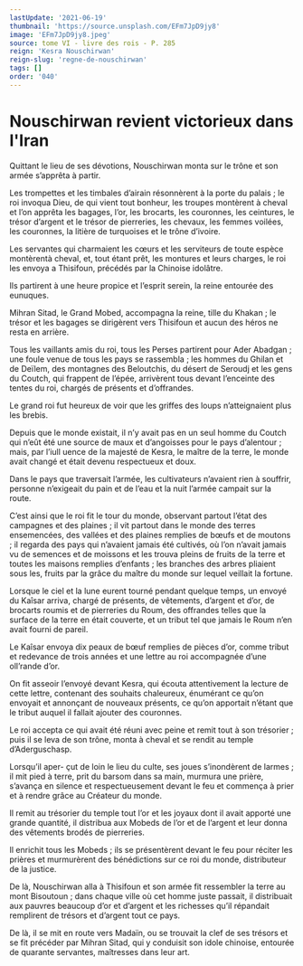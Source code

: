 ```yaml
---
lastUpdate: '2021-06-19'
thumbnail: 'https://source.unsplash.com/EFm7JpD9jy8'
image: 'EFm7JpD9jy8.jpeg'
source: tome VI - livre des rois - P. 285
reign: 'Kesra Nouschirwan'
reign-slug: 'regne-de-nouschirwan'
tags: []
order: '040'
---
```


# Nouschirwan revient victorieux dans l'Iran

Quittant le lieu de ses dévotions, Nouschirwan monta sur le trône et son armée s’apprêta à partir.

Les trompettes et les timbales d’airain résonnèrent à la porte du palais ; le roi invoqua Dieu, de qui vient tout bonheur, les troupes montèrent à cheval et l’on apprêta les bagages, l’or, les brocarts, les couronnes, les ceintures, le trésor d’argent et le trésor de pierreries, les chevaux, les femmes voilées, les couronnes, la litière de turquoises et le trône d’ivoire.

Les servantes qui charmaient les cœurs et les serviteurs de toute espèce montèrentà cheval, et, tout étant prêt, les montures et leurs charges, le roi les envoya a Thisifoun, précédés par la Chinoise idolâtre.

Ils partirent à une heure propice et l’esprit serein, la reine entourée des eunuques.

Mihran Sitad, le Grand Mobed, accompagna la reine, tille du Khakan ; le trésor et les bagages se dirigèrent vers Thisifoun et aucun des héros ne resta en arrière.

Tous les vaillants amis du roi, tous les Perses partirent pour Ader Abadgan ; une foule venue de tous les pays se rassembla ; les hommes du Ghilan et de Deïlem, des montagnes des Beloutchis, du désert de Seroudj et les gens du Coutch, qui frappent de l’épée, arrivèrent tous devant l’enceinte des tentes du roi, chargés de présents et d’offrandes.

Le grand roi fut heureux de voir que les griffes des loups n’atteignaient plus les brebis.

Depuis que le monde existait, il n’y avait pas en un seul homme du Coutch qui n’eût été une source de maux et d’angoisses pour le pays d’alentour ; mais, par l’iull uence de la majesté de Kesra, le maître de la terre, le monde avait changé et était devenu respectueux et doux.

Dans le pays que traversait l’armée, les cultivateurs n’avaient rien à souffrir, personne n’exigeait du pain et de l’eau et la nuit l’armée campait sur la route.

C’est ainsi que le roi fit le tour du monde, observant partout l’état des campagnes et des plaines ; il vit partout dans le monde des terres ensemencées, des vallées et des plaines remplies de bœufs et de moutons ; il regarda des pays qui n’avaient jamais été cultivés, où l’on n’avait jamais vu de semences et de moissons et les trouva pleins de fruits de la terre et toutes les maisons remplies d’enfants ; les branches des arbres pliaient sous les, fruits par la grâce du maître du monde sur lequel veillait la fortune.

Lorsque le ciel et la lune eurent tourné pendant quelque temps, un envoyé du Kaîsar arriva, chargé de présents, de vêtements, d’argent et d’or, de brocarts roumis et de pierreries du Roum, des offrandes telles que la surface de la terre en était couverte, et un tribut tel que jamais le Roum n’en avait fourni de pareil.

Le Kaîsar envoya dix peaux de bœuf remplies de pièces d’or, comme tribut et redevance de trois années et une lettre au roi accompagnée d’une oll’rande d’or.

On fit asseoir l’envoyé devant Kesra, qui écouta attentivement la lecture de cette lettre, contenant des souhaits chaleureux, énumérant ce qu’on envoyait et annonçant de nouveaux présents, ce qu’on apportait n’étant que le tribut auquel il fallait ajouter des couronnes.

Le roi accepta ce qui avait été réuni avec peine et remit tout à son trésorier ; puis il se leva de son trône, monta à cheval et se rendit au temple d’Aderguschasp.

Lorsqu’il aper-
çut de loin le lieu du culte, ses joues s’inondèrent de larmes ; il mit pied à terre, prit du barsom dans sa main, murmura une prière, s’avança en silence et respectueusement devant le feu et commença à prier et à rendre grâce au Créateur du monde.

Il remit au trésorier du temple tout l’or et les joyaux dont il avait apporté une grande quantité, il distribua aux Mobeds de l’or et de l’argent et leur donna des vêtements brodés de pierreries.

Il enrichit tous les Mobeds ; ils se présentèrent devant le feu pour réciter les prières et murmurèrent des bénédictions sur ce roi du monde, distributeur de la justice.

De là, Nouschirwan alla à Thisifoun et son armée fit ressembler la terre au mont Bisoutoun ; dans chaque ville où cet homme juste passait, il distribuait aux pauvres beaucoup d’or et d’argent et les richesses qu’il répandait remplirent de trésors et d’argent tout ce pays.

De là, il se mit en route vers Madaïn, ou se trouvait la clef de ses trésors et se fit précéder par Mihran Sitad, qui y conduisit son idole chinoise, entourée de quarante servantes, maîtresses dans leur art.
